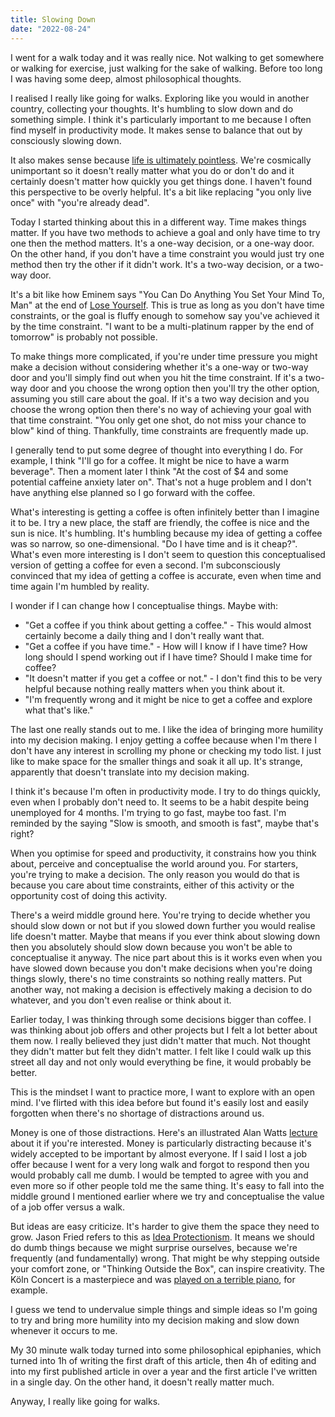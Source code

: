 ```yaml
---
title: Slowing Down
date: "2022-08-24"
---
```


I went for a walk today and it was really nice. Not walking to get somewhere or walking for exercise, just walking for the sake of walking. Before too long I was having some deep, almost philosophical thoughts.

I realised I really like going for walks. Exploring like you would in another country, collecting your thoughts. It's humbling to slow down and do something simple. I think it's particularly important to me because I often find myself in productivity mode. It makes sense to balance that out by consciously slowing down.

It also makes sense because [life is ultimately pointless](https://www.youtube.com/watch?v=yoEezZD71sc). We're cosmically unimportant so it doesn't really matter what you do or don't do and it certainly doesn't matter how quickly you get things done. I haven't found this perspective to be overly helpful. It's a bit like replacing "you only live once" with "you're already dead". 

Today I started thinking about this in a different way. Time makes things matter. If you have two methods to achieve a goal and only have time to try one then the method matters. It's a one-way decision, or a one-way door. On the other hand, if you don't have a time constraint you would just try one method then try the other if it didn't work. It's a two-way decision, or a two-way door. 

It's a bit like how Eminem says "You Can Do Anything You Set Your Mind To, Man" at the end of [Lose Yourself](https://www.youtube.com/watch?v=_Yhyp-_hX2s). This is true as long as you don't have time constraints, or the goal is fluffy enough to somehow say you've achieved it by the time constraint. "I want to be a multi-platinum rapper by the end of tomorrow" is probably not possible.

To make things more complicated, if you're under time pressure you might make a decision without considering whether it's a one-way or two-way door and you'll simply find out when you hit the time constraint. If it's a two-way door and you choose the wrong option then you'll try the other option, assuming you still care about the goal. If it's a two way decision and you choose the wrong option then there's no way of achieving your goal with that time constraint. "You only get one shot, do not miss your chance to blow" kind of thing. Thankfully, time constraints are frequently made up.

I generally tend to put some degree of thought into everything I do. For example, I think "I'll go for a coffee. It might be nice to have a warm beverage". Then a moment later I think "At the cost of $4 and some potential caffeine anxiety later on". That's not a huge problem and I don't have anything else planned so I go forward with the coffee.

What's interesting is getting a coffee is often infinitely better than I imagine it to be. I try a new place, the staff are friendly, the coffee is nice and the sun is nice. It's humbling. It's humbling because my idea of getting a coffee was so narrow, so one-dimensional. "Do I have time and is it cheap?". What's even more interesting is I don't seem to question this conceptualised version of getting a coffee for even a second. I'm subconsciously convinced that my idea of getting a coffee is accurate, even when time and time again I'm humbled by reality.

I wonder if I can change how I conceptualise things. Maybe with:

- "Get a coffee if you think about getting a coffee." - This would almost certainly become a daily thing and I don't really want that.
- "Get a coffee if you have time." - How will I know if I have time? How long should I spend working out if I have time? Should I make time for coffee?
- "It doesn't matter if you get a coffee or not." - I don't find this to be very helpful because nothing really matters when you think about it.
- "I'm frequently wrong and it might be nice to get a coffee and explore what that's like."

The last one really stands out to me. I like the idea of bringing more humility into my decision making. I enjoy getting a coffee because when I'm there I don't have any interest in scrolling my phone or checking my todo list. I just like to make space for the smaller things and soak it all up. It's strange, apparently that doesn't translate into my decision making.

I think it's because I'm often in productivity mode. I try to do things quickly, even when I probably don't need to. It seems to be a habit despite being unemployed for 4 months. I'm trying to go fast, maybe too fast. I'm reminded by the saying "Slow is smooth, and smooth is fast", maybe that's right?

When you optimise for speed and productivity, it constrains how you think about, perceive and conceptualise the world around you. For starters, you're trying to make a decision. The only reason you would do that is because you care about time constraints, either of this activity or the opportunity cost of doing this activity. 

There's a weird middle ground here. You're trying to decide whether you should slow down or not but if you slowed down further you would realise life doesn't matter. Maybe that means if you ever think about slowing down then you absolutely should slow down because you won't be able to conceptualise it anyway. The nice part about this is it works even when you have slowed down because you don't make decisions when you're doing things slowly, there's no time constraints so nothing really matters. Put another way, not making a decision is effectively making a decision to do whatever, and you don't even realise or think about it.

Earlier today, I was thinking through some decisions bigger than coffee. I was thinking about job offers and other projects but I felt a lot better about them now. I really believed they just didn't matter that much. Not thought they didn't matter but felt they didn't matter. I felt like I could walk up this street all day and not only would everything be fine, it would probably be better.

This is the mindset I want to practice more, I want to explore with an open mind. I've flirted with this idea before but found it's easily lost and easily forgotten when there's no shortage of distractions around us. 

Money is one of those distractions. Here's an illustrated Alan Watts [lecture](https://www.youtube.com/watch?v=dYSQ1NF1hvw) about it if you're interested. Money is particularly distracting because it's widely accepted to be important by almost everyone. If I said I lost a job offer because I went for a very long walk and forgot to respond then you would probably call me dumb. I would be tempted to agree with you and even more so if other people told me the same thing. It's easy to fall into the middle ground I mentioned earlier where we try and conceptualise the value of a job offer versus a walk.

But ideas are easy criticize. It's harder to give them the space they need to grow. Jason Fried refers to this as [Idea Protectionism](https://world.hey.com/jason/idea-protectionism-01ef4f59). It means we should do dumb things because we might surprise ourselves, because we're frequently (and fundamentally) wrong. That might be why stepping outside your comfort zone, or "Thinking Outside the Box", can inspire creativity. The Köln Concert is a masterpiece and was [played on a terrible piano](https://www.youtube.com/watch?v=N7wF2AdVy2Q), for example.

I guess we tend to undervalue simple things and simple ideas so I'm going to try and bring more humility into my decision making and slow down whenever it occurs to me. 

My 30 minute walk today turned into some philosophical epiphanies, which turned into 1h of writing the first draft of this article, then 4h of editing and into my first published article in over a year and the first article I've written in a single day. On the other hand, it doesn't really matter much.

Anyway, I really like going for walks.